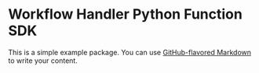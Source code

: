 # Workflow Handler Python Function SDK

This is a simple example package. You can use
[GitHub-flavored Markdown](https://guides.github.com/features/mastering-markdown/)
to write your content.
